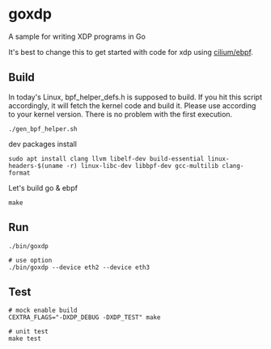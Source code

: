 # goxdp
A sample for writing XDP programs in Go

It's best to change this to get started with code for xdp using [cilium/ebpf](https://github.com/cilium/ebpf).


## Build
In today's Linux, bpf_helper_defs.h is supposed to build.
If you hit this script accordingly, it will fetch the kernel code and build it.
Please use according to your kernel version.
There is no problem with the first execution.

```shell
./gen_bpf_helper.sh
```

dev packages install

```shell
sudo apt install clang llvm libelf-dev build-essential linux-headers-$(uname -r) linux-libc-dev libbpf-dev gcc-multilib clang-format
```

Let's build go & ebpf
```shell
make
```

## Run
```shell
./bin/goxdp

# use option
./bin/goxdp --device eth2 --device eth3
```

## Test
```shell
# mock enable build
CEXTRA_FLAGS="-DXDP_DEBUG -DXDP_TEST" make

# unit test
make test
```
